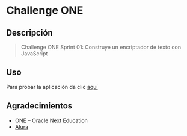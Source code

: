 # Challenge ONE

## Descripción

> Challenge ONE Sprint 01: Construye un encriptador de texto con JavaScript

## Uso

Para probar la aplicación da clic [aquí](https://joshvargasm3.github.io/website/)


## Agradecimientos

- ONE – Oracle Next Education
- [Alura](https://www.aluracursos.com/)
